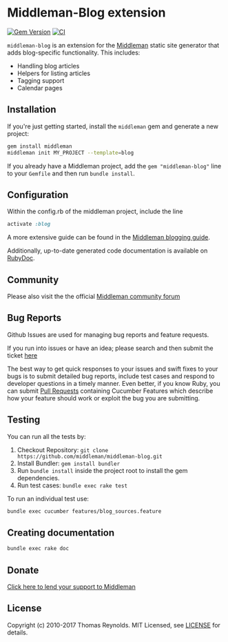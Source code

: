 # Middleman-Blog extension

[![Gem Version](https://badge.fury.io/rb/middleman-blog.svg)][gem]
[![CI](https://github.com/middleman/middleman-blog/actions/workflows/ci.yml/badge.svg)](https://github.com/middleman/middleman-blog/actions/workflows/ci.yml)

`middleman-blog` is an extension for the [Middleman] static site generator that
adds blog-specific functionality. This includes:

- Handling blog articles
- Helpers for listing articles
- Tagging support
- Calendar pages

## Installation

If you're just getting started, install the `middleman` gem and generate a new
project:

```bash
gem install middleman
middleman init MY_PROJECT --template=blog
```

If you already have a Middleman project, add the `gem "middleman-blog"` line to your
`Gemfile` and then run `bundle install`.

## Configuration

Within the config.rb of the middleman project, include the line

```ruby
activate :blog
```

A more extensive guide can be found in the [Middleman blogging guide](http://middlemanapp.com/basics/blogging/).

Additionally, up-to-date generated code documentation is available on [RubyDoc].

## Community

Please also visit the the official [Middleman community forum](http://forum.middlemanapp.com)

## Bug Reports

Github Issues are used for managing bug reports and feature requests.

If you run into issues or have an idea; please search and then submit the ticket
[here](https://github.com/middleman/middleman-blog/issues)

The best way to get quick responses to your issues and swift fixes to your bugs
is to submit detailed bug reports, include test cases and respond to developer
questions in a timely manner. Even better, if you know Ruby, you can submit
[Pull Requests](https://help.github.com/articles/using-pull-requests) containing
Cucumber Features which describe how your feature should work or exploit the bug
you are submitting.

## Testing

You can run all the tests by:

1. Checkout Repository: `git clone https://github.com/middleman/middleman-blog.git`
2. Install Bundler: `gem install bundler`
3. Run `bundle install` inside the project root to install the gem dependencies.
4. Run test cases: `bundle exec rake test`

To run an individual test use:

```bash
bundle exec cucumber features/blog_sources.feature
```

## Creating documentation

```bash
bundle exec rake doc
```

## Donate

[Click here to lend your support to Middleman](https://github.com/sponsors/tdreyno)

## License

Copyright (c) 2010-2017 Thomas Reynolds. MIT Licensed, see [LICENSE] for details.

[middleman]: http://middlemanapp.com
[gem]: https://rubygems.org/gems/middleman-blog
[rubydoc]: http://rubydoc.info/github/middleman/middleman-blog/master
[LICENSE]: https://github.com/middleman/middleman-blog/blob/master/LICENSE.md
